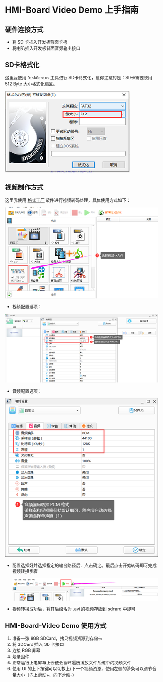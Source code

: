 # HMI-Board Video Demo 上手指南

## 硬件连接方式

* 将 SD 卡插入开发板背面卡槽
* 将喇叭插入开发板背面音频输出接口

## SD卡格式化

这里我使用 `DiskGenius` 工具进行 SD卡格式化，值得注意的是：SD卡需要使用 512 Byte 大小格式化扇区。

![](docs/picture/8.png)

## 视频制作方式

这里我使用 [格式工厂](http://down.pcgeshi.com/FormatFactory_setup.exe) 软件进行视频转码处理，具体使用方式如下：

![](docs/picture/3.png)

* 视频配置选项：

![](docs/picture/4.png)

* 音频配置选项：

![](docs/picture/5.png)

* 配置选择好并选择指定的输出路径后，点击确定。最后点击开始转码即可完成视频转换步骤

  ![](docs/picture/6.png)

* 视频转换成功后，将其后缀名为 .avi 的视频存放到 sdcard 中即可

## HMI-Board-Video Demo 使用方式

1. 准备一张 8GB SDCard，拷贝视频资源到存储卡
2. 将 SDCard 插入 SD 卡接口
3. 连接 RGB 屏幕
4. 烧录固件
5. 正常运行上电屏幕上会便会循环遍历播放文件系统中的视频文件
6. 使用 UI 的上下按键可以切换上/下一个视频资源，使用左侧的滑条可以调节音量大小（向上滑动+，向下滑动-）
